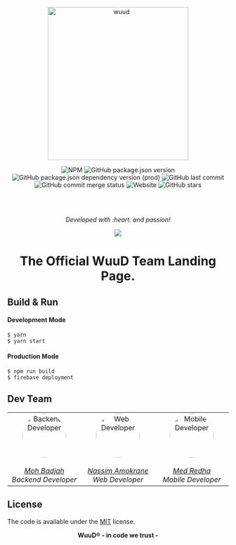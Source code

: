 <p align="center">
	<a href="https://wuud.net">
		<img width="320" height="348" src="https://github.com/TeamWuuD/WuuD-Website/blob/master/favicon.ico?raw=true" alt="wuud">
	</a>
</p>
<p align="center">
	<a>
		<img alt="NPM" src="https://img.shields.io/npm/l/react?color=black">
		<img alt="GitHub package.json version" src="https://img.shields.io/github/package-json/v/TeamWuuD/WuuD-Website?color=red&label=Version">
		<img alt="GitHub package.json dependency version (prod)" src="https://img.shields.io/github/package-json/dependency-version/TeamWuuD/WuuD-Website/react">
		<img alt="GitHub last commit" src="https://img.shields.io/github/last-commit/TeamWuuD/WuuD-Website?color=purple">
		<img alt="GitHub commit merge status" src="https://img.shields.io/github/commit-status/TeamWuuD/WuuD-Website/master/306be9469258610f6489335f9ab786202e906aa8?color=orange&label=Commit">
		<img alt="Website" src="https://img.shields.io/website?down_color=red&down_message=maintenance&style=flat-square&up_message=online&url=https%3A%2F%2Fwuud.net"> <img alt="GitHub stars" src="https://img.shields.io/github/stars/TeamWuuD/WuuD-Website?style=social">
	</a>
</p>

<br>
<br>

<p align="center">
 <i>Developed with :heart: and passion!</i>
</p>

<p align="center">
    <img src="https://www.linkapi.solutions/uploads/2019/05/Developer-Experience.gif">
</p>

<p align="center">
 <h1 align="center">The Official WuuD Team Landing Page.</h1>
</p>

## Build & Run

#### Development Mode

```bsh
$ yarn
$ yarn start
```

#### Production Mode

```bsh
$ npm run build
$ firebase deployment
```

## Dev Team

<table align="center">
<tbody>
  <tr>
    <td align="center" valign="top" width="11%">
      <a href="https://github.com/badjio">
        <img
          alt="Backend Developer"
          src="https://avatars2.githubusercontent.com/u/15873766?s=400&v=4"
          style="border-radius: 50px"
          width="100"
          height="100"
        />
        <br />
        <br />
        <i>Moh Badjah</i>
        <br />
      </a>
      <i>Backend Developer</i>
    </td>
    <td align="center" valign="top" width="11%">
      <a href="https://github.com/na6im">
        <img
          alt="Web Developer"
          src="https://avatars1.githubusercontent.com/u/38627023?s=400&v=4"
          style="border-radius: 50px"
          width="100"
          height="100"
        />
        <br />
        <br />
        <i>Nassim Amokrane</i>
        <br />
      </a>
      <i>Web Developer</i>
    </td>
    <td align="center" valign="top" width="11%">
      <a href="https://github.com/MedRedha">
        <img
          alt="Mobile Developer"
          src="https://github.com/medredha.png?s=75"
          style="border-radius: 50px"
          width="100"
          height="100"
        />
        <br />
        <br />
        <i>Med Redha</i>
        <br />
      </a>
      <i>Mobile Developer</i>
    </td>
  </tr>
</tbody>
</table>


## License

The code is available under the [MIT](https://github.com/TeamWuuD/WuuD-Website/blob/master/LICENSE) license.

<p align="center">
 <b>WuuD® - in code we trust -
</p>
